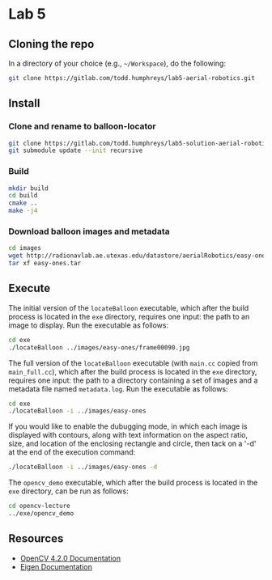 # Lab 5

## Cloning the repo
In a directory of your choice (e.g., `~/Workspace`), do the following:
```bash
git clone https://gitlab.com/todd.humphreys/lab5-aerial-robotics.git
```

## Install
### Clone and rename to balloon-locator
```bash
git clone https://gitlab.com/todd.humphreys/lab5-solution-aerial-robotics.git
git submodule update --init recursive
```

### Build
```bash
mkdir build 
cd build
cmake ..
make -j4
```

### Download balloon images and metadata
```bash
cd images
wget http://radionavlab.ae.utexas.edu/datastore/aerialRobotics/easy-ones.tar .
tar xf easy-ones.tar
```

## Execute
The initial version of the `locateBalloon` executable, which after the build
process is located in the `exe` directory, requires one input: the path to an
image to display.  Run the executable as follows:
```bash
cd exe
./locateBalloon ../images/easy-ones/frame00090.jpg
```

The full version of the `locateBalloon` executable (with `main.cc` copied from
`main_full.cc`), which after the build process is located in the `exe`
directory, requires one input: the path to a directory containing a set of
images and a metadata file named `metadata.log`.  Run the executable as
follows:
```bash
cd exe
./locateBalloon -i ../images/easy-ones
```

If you would like to enable the dubugging mode, in which each image is
displayed with contours, along with text information on the aspect ratio,
size, and location of the enclosing rectangle and circle, then tack on a '-d'
at the end of the execution command:

```bash
./locateBalloon -i ../images/easy-ones -d
```

The `opencv_demo` executable, which after the build process is located in
the `exe` directory, can be run as follows:
```bash
cd opencv-lecture
../exe/opencv_demo
```

## Resources
- [OpenCV 4.2.0 Documentation](https://docs.opencv.org/4.2.0/)
- [Eigen Documentation](http://eigen.tuxfamily.org/dox/)
